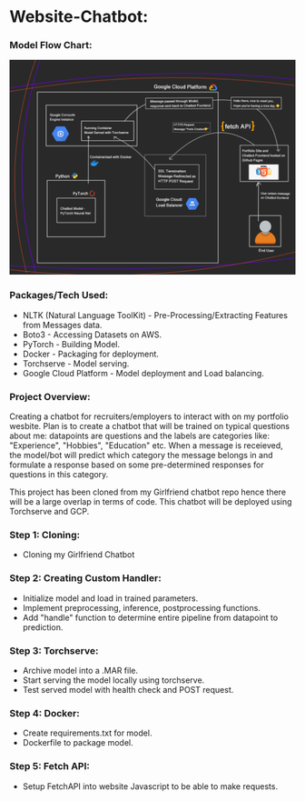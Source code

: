 # Website-Chatbot:

### Model Flow Chart:

![plot](./Models/ML-Flow-Chart.png)

### Packages/Tech Used: 

- NLTK (Natural Language ToolKit) - Pre-Processing/Extracting Features from Messages data.
- Boto3 - Accessing Datasets on AWS. 
- PyTorch - Building Model.
- Docker - Packaging for deployment. 
- Torchserve - Model serving. 
- Google Cloud Platform - Model deployment and Load balancing. 

### Project Overview: 

Creating a chatbot for recruiters/employers to interact with on my portfolio wesbite. Plan is to create a chatbot that will be trained on typical questions about me: datapoints are questions and the labels are categories like: "Experience", "Hobbies", "Education" etc. When a message is receieved, the model/bot will predict which category the message belongs in and formulate a response based on some pre-determined responses for questions in this category.

This project has been cloned from my Girlfriend chatbot repo hence there will be a large overlap in terms of code. This chatbot will be deployed using Torchserve and GCP.

### Step 1: Cloning:
- Cloning my Girlfriend Chatbot

### Step 2: Creating Custom Handler:
- Initialize model and load in trained parameters. 
- Implement preprocessing, inference, postprocessing functions. 
- Add "handle" function to determine entire pipeline from datapoint to prediction. 

### Step 3: Torchserve:
- Archive model into a .MAR file. 
- Start serving the model locally using torchserve. 
- Test served model with health check and POST request. 

### Step 4: Docker:
- Create requirements.txt for model. 
- Dockerfile to package model. 

### Step 5: Fetch API:
- Setup FetchAPI into website Javascript to be able to make requests. 